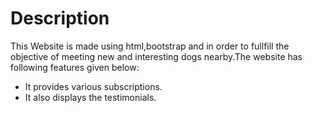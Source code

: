 # Description
 This Website is made using html,bootstrap and in order to fullfill the objective of meeting new and interesting dogs nearby.The website has following features given below:
  - It provides various subscriptions.
  - It also displays the testimonials.  

